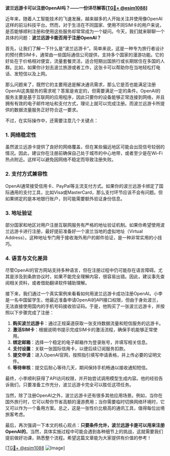 **波兰远游卡可以注册OpenAI吗？——一份详尽解答[[TG💪+ @esim1088](https://t.me/s/esim1088)]**

近年来，随着人工智能技术的飞速发展，越来越多的人开始关注并使用像OpenAI这样的前沿科技平台。然而，对于生活在不同国家、使用不同SIM卡的用户来说，是否能够顺利注册和使用这些服务却常常成为一个疑问。今天，我们就来聊聊一个具体的问题：**波兰远游卡能否用于注册OpenAI？**

首先，让我们了解一下什么是“波兰远游卡”。简单来说，这是一种专为旅行者设计的预付费SIM卡，通常由一些国际通信公司提供，支持多个国家的漫游功能。它的好处在于价格相对便宜，流量套餐灵活，适合短期出国旅行或长期居住在多国的人群。比如，如果你计划去波兰旅游或者工作，这张卡可以帮助你在当地轻松打电话、发短信以及上网。

那么问题来了，既然它的主要用途是解决通讯需求，那么它是否也能满足注册OpenAI这类服务的需求呢？答案是肯定的，但需要满足一定的条件。OpenAI的服务主要是基于互联网的应用程序，因此只要你的设备能够正常连接到网络，并且拥有有效的电子邮件地址和支付方式，理论上就可以完成注册。而波兰远游卡所提供的数据流量服务正好符合这一要求。

不过，在实际操作中，还需要注意几个关键点：

### **1. 网络稳定性**
虽然波兰远游卡提供了良好的网络覆盖，但在某些偏远地区可能会出现信号较弱的情况。因此，建议你在注册前确保自己处于城市的中心地带，或者至少是在Wi-Fi热点附近。这样可以避免因网络不稳定而导致注册失败。

### **2. 支付方式兼容性**
OpenAI通常接受信用卡、PayPal等主流支付方式。如果你的波兰远游卡绑定了国际通用的支付工具，比如Visa或MasterCard，那么支付环节应该不会有问题。但如果绑定的是本地银行账户，则可能需要额外验证身份信息。

### **3. 地址验证**
部分国家和地区对用户注册互联网服务有严格的地址验证机制。如果你希望使用波兰远游卡进行注册，最好提前准备好一个波兰当地的虚拟地址（Virtual Address）。这种地址专门用于接收海外用户的邮件验证，是一种非常实用的小技巧。

### **4. 语言与文化差异**
尽管OpenAI的官方网站支持多种语言，但在注册过程中仍可能存在语言障碍。尤其是涉及到条款协议时，如果不能完全理解内容，很容易出错。因此，建议事先查阅相关资料，或者借助翻译软件辅助理解。

接下来，我们通过一个真实案例来看看如何用波兰远游卡成功注册OpenAI。小李是一名中国留学生，他最近准备申请OpenAI的API接口权限，但由于身处波兰，无法直接使用国内的手机号码接收验证码。于是，他购买了一张波兰远游卡，并按照以下步骤完成了注册：

1. **购买波兰远游卡**：通过正规渠道获取一张支持数据流量和短信服务的远游卡。
2. **激活SIM卡**：根据说明书提示完成SIM卡的激活流程，确保手机能够正常使用。
3. **绑定邮箱**：选择一个稳定的电子邮箱作为登录账号，并填写相关信息。
4. **支付设置**：关联一张国际信用卡，以便后续订阅服务扣款。
5. **提交申请**：进入OpenAI官网，按照指引填写申请表格，并上传必要的证明文件。
6. **等待审核**：提交后耐心等待几天，期间保持手机畅通以接收通知短信。

最终，小李顺利获得了API访问权限，并开始尝试调用模型生成内容。他的经验告诉我们，只要准备工作充分，波兰远游卡完全可以胜任这项任务。

当然，除了注册OpenAI之外，波兰远游卡还有很多其他应用场景。例如，当你在国外旅行时，它可以帮你节省高额的漫游费用；当你需要临时切换网络环境时，它又可以作为一个备用方案。总之，这是一张性价比极高的通讯工具，值得每位出境旅客考虑。

最后，再次强调一下本文的核心观点：**只要条件允许，波兰远游卡是可以用来注册OpenAI的**。当然，具体实施过程中可能会遇到各种细节上的挑战，这就需要我们提前做好功课，熟悉整个流程。希望这篇文章能为大家提供有价值的参考！

[[TG💪+ @esim1088](https://t.me/s/esim1088) ![Image](https://i.postimg.cc/4NQfJmqS/Snipaste-2025-05-13-00-14-12.png)]